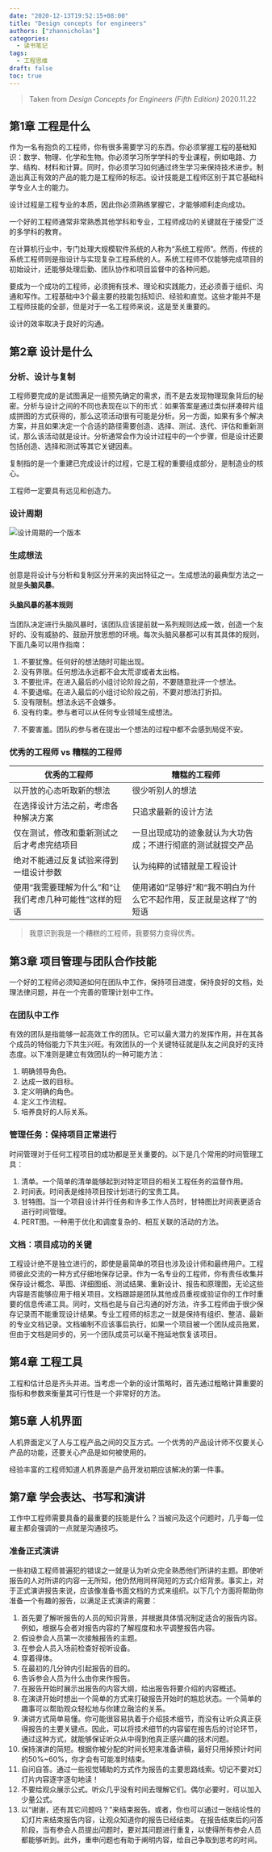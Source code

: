 ```yaml
---
date: "2020-12-13T19:52:15+08:00"
title: "Design concepts for engineers"
authors: ["zhannicholas"]
categories:
  - 读书笔记
tags:
  - 工程思维
draft: false
toc: true
---
```


> Taken from *Design Concepts for Engineers (Fifth Edition)*  2020.11.22

## 第1章 工程是什么

作为一名有抱负的工程师，你有很多需要学习的东西。你必须掌握工程的基础知识：数学、物理、化学和生物。你必须学习所学学科的专业课程，例如电路、力学、结构、材料和计算。同时，你必须学习如何通过终生学习来保持技术进步。制造出真正有效的产品的能力是工程师的标志。设计技能是工程师区别于其它基础科学专业人士的能力。

设计过程是工程专业的本质，因此你必须熟练掌握它，才能够顺利走向成功。

一个好的工程师通常非常熟悉其他学科和专业，工程师成功的关键就在于接受广泛的多学科的教育。


在计算机行业中，专门处理大规模软件系统的人称为“系统工程师”。然而，传统的系统工程师则是指设计与实现复杂工程系统的人。系统工程师不仅能够完成项目的初始设计，还能够处理后勤、团队协作和项目监督中的各种问题。

要成为一个成功的工程师，必须拥有技术、理论和实践能力，还必须善于组织、沟通和写作。工程基础中3个最主要的技能包括知识、经验和直觉。这些才能并不是工程师技能的全部，但是对于一名工程师来说，这是至关重要的。

设计的效率取决于良好的沟通。

## 第2章 设计是什么

### 分析、设计与复制
工程师要完成的是试图满足一组预先确定的需求，而不是去发现物理现象背后的秘密。分析与设计之间的不同也表现在以下的形式：如果答案是通过类似拼凑碎片组成拼图的方式获得的，那么这项活动很有可能是分析。另一方面，如果有多个解决方案，并且如果决定一个合适的路径需要创造、选择、测试、迭代、评估和重新测试，那么该活动就是设计。分析通常会作为设计过程中的一个步骤，但是设计还要包括创造、选择和测试等其它关键因素。

复制指的是一个重建已完成设计的过程，它是工程的重要组成部分，是制造业的核心。

工程师一定要具有远见和创造力。

### 设计周期

![设计周期的一个版本](/images/reading_notes/设计周期的一个版本.png)

### 生成想法

创意是将设计与分析和复制区分开来的突出特征之一。生成想法的最典型方法之一就是**头脑风暴**。

#### 头脑风暴的基本规则

当团队决定进行头脑风暴时，该团队应该提前就一系列规则达成一致，创造一个友好的、没有威胁的、鼓励开放思想的环境。每次头脑风暴都可以有其具体的规则，下面几条可以用作指南：

1. 不要犹豫。任何好的想法随时可能出现。
2. 没有界限。任何想法永远都不会太荒谬或者太出格。
3. 不要批评。在进入最后的小组讨论阶段之前，不要随意批评一个想法。
4. 不要退缩。在进入最后的小组讨论阶段之前，不要对想法打折扣。
5. 没有限制。想法永远不会嫌多。
6. 没有约束。参与者可以从任何专业领域生成想法。 

7) 不要害羞。团队的参与者在提出一个想法的过程中都不会感到局促不安。

### 优秀的工程师 vs 糟糕的工程师

| **优秀的工程师**                                         | **糟糕的工程师**                                             |
| -------------------------------------------------------- | ------------------------------------------------------------ |
| 以开放的心态听取新的想法                                 | 很少听别人的想法                                             |
| 在选择设计方法之前，考虑各种解决方案                     | 只追求最新的设计方法                                         |
| 仅在测试，修改和重新测试之后才考虑完结项目               | 一旦出现成功的迹象就认为大功告成；不进行彻底的测试就提交产品 |
| 绝对不能通过反复试验来得到一组设计参数                   | 认为纯粹的试错就是工程设计                                   |
| 使用“我需要理解为什么”和“让我们考虑几种可能性”这样的短语 | 使用诸如“足够好”和“我不明白为什么它不起作用，反正就是这样了”的短语 |

> 我意识到我是一个糟糕的工程师，我要努力变得优秀。

## 第3章 项目管理与团队合作技能

一个好的工程师必须知道如何在团队中工作，保持项目进度，保持良好的文档，处理法律问题，并在一个完善的管理计划中工作。

### 在团队中工作

有效的团队是指能够一起高效工作的团队。它可以最大潜力的发挥作用，并在其各个成员的特俗能力下共生兴旺。有效团队的一个关键特征就是队友之间良好的支持态度。以下准则是建立有效团队的一种可能方法：

1. 明确领导角色。
2. 达成一致的目标。
3. 定义明确的角色。
4. 定义工作流程。
5. 培养良好的人际关系。

### 管理任务：保持项目正常进行

时间管理对于任何工程项目的成功都是至关重要的。以下是几个常用的时间管理工具：

1. 清单。一个简单的清单能够起到对特定项目的相关工程任务的监督作用。
2. 时间表。时间表是维持项目按计划进行的宝贵工具。
3. 甘特图。当一个项目设计并行任务和许多工作人员时，甘特图比时间表更适合进行时间管理。
4. PERT图。一种用于优化和调度复杂的、相互关联的活动的方法。

### 文档：项目成功的关键

工程设计绝不是独立进行的，即使是最简单的项目也涉及设计师和最终用户。工程师彼此交流的一种方式仔细地保存记录。作为一名专业的工程师，你有责任收集并保存设计概念、草图、详细图纸、测试结果、重新设计、报告和原理图，无论这些内容是否能够应用于相关项目。文档跟踪是团队其他成员重视或验证你的工作时重要的信息传递工具。同时，文档也是与自己沟通的好方法，许多工程师由于很少保存记录而不能重现设计结果。专业工程师的标志之一就是保持有组织、整洁、最新的专业文档记录。文档编制不应该事后执行，如果一个项目被一个团队成员拖累，但由于文档是同步的，另一个团队成员可以毫不拖延地恢复该项目。


## 第4章 工程工具

工程和估计总是齐头并进。当考虑一个新的设计策略时，首先通过粗略计算重要的指标和参数来衡量其可行性是一个非常好的方法。


## 第5章 人机界面

人机界面定义了人与工程产品之间的交互方式。一个优秀的产品设计师不仅要关心产品的功能，还要关心产品是如何被使用的。

经验丰富的工程师知道人机界面是产品开发初期应该解决的第一件事。

## 第7章 学会表达、书写和演讲

工作中工程师需要具备的最重要的技能是什么？当被问及这个问题时，几乎每一位雇主都会强调的一点就是沟通技巧。

### 准备正式演讲
一些初级工程师普遍犯的错误之一就是认为听众完全熟悉他们所讲的主题。即使听报告的人对所讲的内容一无所知，他仍然用同样简短的方式介绍背景。事实上，对于正式演讲报告来说，应该像准备书面文档的方式来组织。以下几个方面将帮助你准备一个有趣的报告，以满足正式演讲的需要：

1. 首先要了解听报告的人员的知识背景，并根据具体情况制定适合的报告内容。例如，根据与会者对报告内容的了解程度和水平调整报告内容。
2. 假设参会人员第一次接触报告的主题。
3. 在参会人员入场前检查好视听设备。
4. 穿着得体。
5. 在最初的几分钟内引起报告的目的。
6. 告诉参会人员为什么由你来作报告。
7. 在报告开始时展示出报告的内容大纲，给出报告将要介绍的内容概述。
8. 在演讲开始时想出一个简单的方式来打破报告开始时的尴尬状态。一个简单的趣事可以帮助观众轻松地与你建立融洽的关系。
9. 演讲方式简单易懂。你可能很容易执着于介绍技术细节，而没有让听众真正获得报告的主要关键点。因此，可以将技术细节的内容留在报告后的讨论环节，通过这种方式，就能够保证听众从中得到他真正感兴趣的技术问题。
10. 保持演讲的简短。根据你被分配的时间长短来准备讲稿，最好只用掉预计时间的50%~60%，你才会有可能准时结束。
11. 自问自答。通过一些视觉辅助的方式作为报告的主要思路线索。切记不要对幻灯片内容逐字逐句地读！
12. 不要给观众展示公式。听众几乎没有时间去理解它们。偶尔必要时，可以加入少量公式。
13. 以“谢谢，还有其它问题吗？”来结束报告。或者，你也可以通过一张结论性的幻灯片来结束报告内容，让观众知道你的报告已经结束。
在报告结束后的问答阶段，当有参会人员提出问题时，要对其问题进行重复，以使得所有参会人员都能够听到。此外，重申问题也有助于阐明内容，给自己争取到思考的时间。